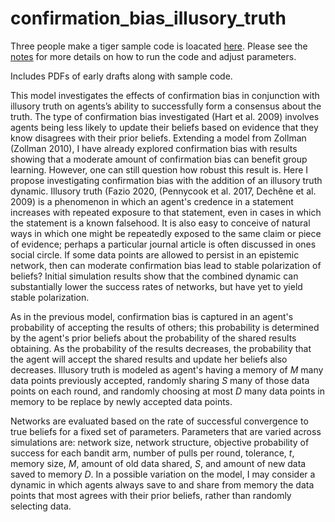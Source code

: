 # confirmation_bias_illusory_truth

Three people make a tiger sample code is loacated [here](https://github.com/nathanlgabriel/confirmation_bias_illusory_truth/tree/main/FOR_THREE_MAKE_TIGER_REVIEWERS). Please see the [notes](https://github.com/nathanlgabriel/confirmation_bias_illusory_truth/blob/main/FOR_THREE_MAKE_TIGER_REVIEWERS/notes.txt) for more details on how to run the code and adjust parameters.


Includes PDFs of early drafts along with sample code.

This model investigates the effects of confirmation bias in conjunction with illusory truth on agents’s ability to successfully form a consensus about the truth. The type of confirmation bias investigated (Hart et al. 2009) involves agents being less likely to update their beliefs based on evidence that they know disagrees with their prior beliefs. Extending a model from Zollman (Zollman 2010), I have already explored confirmation bias with results showing that a moderate amount of confirmation bias can benefit group learning. However, one can still question how robust this result is. Here I propose investigating confirmation bias with the addition of an illusory truth dynamic. Illusory truth (Fazio 2020, (Pennycook et al. 2017, Dechêne et al. 2009) is a phenomenon in which an agent's credence in a statement increases with repeated exposure to that statement, even in cases in which the statement is a known falsehood. It is also easy to conceive of natural ways in which one might be repeatedly exposed to the same claim or piece of evidence; perhaps a particular journal article is often discussed in ones social circle. If some data points are allowed to persist in an epistemic network, then can moderate confirmation bias lead to stable polarization of beliefs? Initial simulation results show that the combined dynamic can substantially lower the success rates of networks, but have yet to yield stable polarization.

As in the previous model, confirmation bias is captured in an agent's probability of accepting the results of others; this probability is determined by the agent's prior beliefs about the probability of the shared results obtaining. As the probability of the results decreases, the probability that the agent will accept the shared results and update her beliefs also decreases. Illusory truth is modeled as agent's having a memory of $M$ many data points previously accepted, randomly sharing $S$ many of those data points on each round, and randomly choosing at most $D$ many data points in memory to be replace by newly accepted data points. 

Networks are evaluated based on the rate of successful convergence to true beliefs for a fixed set of parameters. Parameters that are varied across simulations are: network size, network structure, objective probability of success for each bandit arm, number of pulls per round, tolerance, $t$, memory size, $M$, amount of old data shared, $S$, and amount of new data saved to memory $D$. In a possible variation on the model, I may consider a dynamic in which agents always save to and share from memory the data points that most agrees with their prior beliefs, rather than randomly selecting data.
